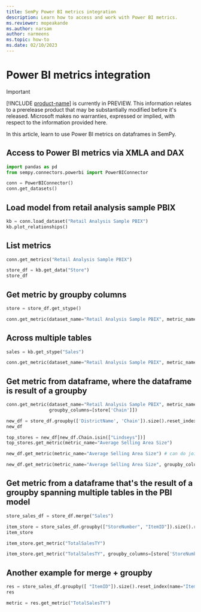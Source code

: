 ```yaml
---
title: SemPy Power BI metrics integration
description: Learn how to access and work with Power BI metrics.
ms.reviewer: mopeakande
ms.author: narsam
author: narmeens
ms.topic: how-to
ms.date: 02/10/2023
---
```


# Power BI metrics integration

> [!IMPORTANT]
> [!INCLUDE [product-name](../includes/product-name.md)] is currently in PREVIEW. This information relates to a prerelease product that may be substantially modified before it's released. Microsoft makes no warranties, expressed or implied, with respect to the information provided here.

In this article, learn to use Power BI metrics on dataframes in SemPy.

## Access to Power BI metrics via XMLA and DAX

```python
import pandas as pd
from sempy.connectors.powerbi import PowerBIConnector
```

```python
conn = PowerBIConnector()
conn.get_datasets()
```

## Load model from retail analysis sample PBIX

```python
kb = conn.load_dataset("Retail Analysis Sample PBIX")
kb.plot_relationships()
```

## List metrics

```python
conn.get_metrics("Retail Analysis Sample PBIX")
```

```python
store_df = kb.get_data("Store")
store_df
```

## Get metric by groupby columns

```python
store = store_df.get_stype()
```

```python
conn.get_metric(dataset_name="Retail Analysis Sample PBIX", metric_name="Average Selling Area Size", groupby_columns=[store['Chain'], store['DistrictName']])
```

## Across multiple tables

```python
sales = kb.get_stype("Sales")
```

```python
conn.get_metric(dataset_name="Retail Analysis Sample PBIX", metric_name="Total Units Last Year", groupby_columns=[store['Territory'], sales['ItemID']])
```

## Get metric from dataframe, where the dataframe is result of a groupby

```python
conn.get_metric(dataset_name="Retail Analysis Sample PBIX", metric_name="Total Units Last Year",
                groupby_columns=[store['Chain']])
```

```python
new_df = store_df.groupby(['DistrictName', 'Chain']).size().reset_index(name='Count')
new_df
```

```python
top_stores = new_df[new_df.Chain.isin(["Lindseys"])]
top_stores.get_metric(metric_name="Average Selling Area Size")
```

```python
new_df.get_metric(metric_name="Average Selling Area Size") # can do join = 'inner' or 'none'
```

```python
new_df.get_metric(metric_name="Average Selling Area Size", groupby_columns=["Chain"])
```

## Get metric from a dataframe that's the result of a groupby spanning multiple tables in the PBI model

```python
store_sales_df = store_df.merge("Sales")
```

```python
item_store = store_sales_df.groupby(["StoreNumber", "ItemID"]).size().reset_index(name="item_store_count")
item_store
```

```python
item_store.get_metric("TotalSalesTY")
```

```python
item_store.get_metric("TotalSalesTY", groupby_columns=[store['StoreNumber'], sales['ItemID']])
```

## Another example for merge + groupby

```python
res = store_sales_df.groupby([ "ItemID"]).size().reset_index(name="ItemSaleCount")
res
```

```python
metric = res.get_metric("TotalSalesTY")
```
